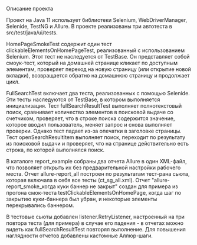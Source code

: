 Описание проекта

Проект на Java 11 использует библиотеки Selenium, WebDriverManager, Selenide, TestNG и Allure. В проекте реализованы три автотеста в src/test/java/ui/tests.

HomePageSmokeTest содержит один тест clickableElementsOnHomePageTest, реализованный с использованием Selenium. Этот тест не наследуется от TestBase. Он представляет собой смоук-тест, который на домашней странице кликает по доступным элементам, проверяет переход на новую страницу (или открытие новой вкладки), возвращается обратно на домашнюю страницу и продолжает цикл.

FullSearchTest включает два теста, реализованных с помощью Selenide. Эти тесты наследуются от TestBase, в котором выполняется инициализация. 
Тест fullSearchResultTest выполняет полнотекстовый поиск, сравнивает количество элементов в поисковой выдаче со счетчиком, проверяет, что в строке поиска содержится значение, которое вводил пользователь, меняет запрос и снова выполняет проверки. Однако тест падает из-за опечатки в заголовке страницы. 
Тест openSearchResultItem выполняет поиск, переходит по результату из поисковой выдачи и проверяет, что на странице действительно есть строка, по которой выполнялся поиск.

В каталоге report_example собраны два отчета Allure в один XML-файл, что позволяет открыть их без предварительной настройки рабочего места. Отчет allure-report_all построен по результатам тест-рана сьюта, которая включала в себя все тесты (ct_sg_all.xml). Отчет "allure-report_smoke_когда куки баннер не закрыт" создан для примера из прогона смок-теста testClickableElementsOnHomePage, когда шаг по закрытию куки-баннера был убран, и некоторые элементы перекрывались баннером.

В тестовые сьюты добавлен listener.RetryListener, настроенный на три повтора теста (для примера) в случае его падения - в отчетах можно видеть как fullSearchResultTest повторял выполнение. Для повышения наглядности отчетов добавлены кастомные Аллюр-шаги.
